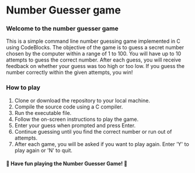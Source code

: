 # Number Guesser game

### Welcome to the number guesser game
This is a simple command line number guessing game implemented in C using CodeBlocks. The objective of the game is to guess a secret number chosen by the computer within a range of 1 to 100. You will have up to 10 attempts to guess the correct number. After each guess, you will receive feedback on whether your guess was too high or too low. If you guess the number correctly within the given attempts, you win!

### How to play

1. Clone or download the repository to your local machine.
2. Compile the source code using a C compiler.
3. Run the executable file.
4. Follow the on-screen instructions to play the game.
5. Enter your guess when prompted and press Enter.
6. Continue guessing until you find the correct number or run out of attempts.
7. After each game, you will be asked if you want to play again. Enter 'Y' to play again or 'N' to quit.

#### 🌟 Have fun playing the Number Guesser Game! 🌟